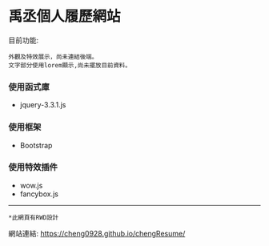 # 禹丞個人履歷網站
目前功能:

    外觀及特效展示，尚未連結後端。
    文字部分使用lorem顯示,尚未擺放目前資料。

### 使用函式庫
* jquery-3.3.1.js
### 使用框架
* Bootstrap
### 使用特效插件
* wow.js
* fancybox.js
- - -
`*此網頁有RWD設計`

網站連結:
https://cheng0928.github.io/chengResume/
